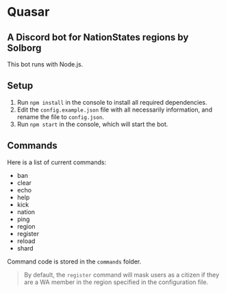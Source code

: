# Quasar

## A Discord bot for NationStates regions by Solborg

This bot runs with Node.js.

## Setup
1. Run `npm install` in the console to install all required dependencies.
2. Edit the `config.example.json` file with all necessarily information, and rename the file to `config.json`.
3. Run `npm start` in the console, which will start the bot.

## Commands

Here is a list of current commands:

* ban
* clear
* echo
* help
* kick
* nation
* ping
* region
* register
* reload
* shard

Command code is stored in the `commands` folder.

> By default, the `register` command will mask users as a citizen if they are a WA member in the region specified in the configuration file.